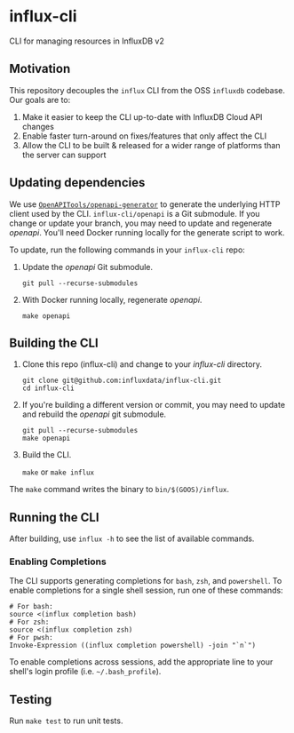 # influx-cli

CLI for managing resources in InfluxDB v2

## Motivation

This repository decouples the `influx` CLI from the OSS `influxdb` codebase. Our goals are to:
1. Make it easier to keep the CLI up-to-date with InfluxDB Cloud API changes
2. Enable faster turn-around on fixes/features that only affect the CLI
3. Allow the CLI to be built & released for a wider range of platforms than the server can support

## Updating dependencies

We use [`OpenAPITools/openapi-generator`](https://github.com/OpenAPITools/openapi-generator) to generate
the underlying HTTP client used by the CLI.
`influx-cli/openapi` is a Git submodule. If you change or update your branch, you may need to update and regenerate _openapi_.
You'll need Docker running locally for the generate script to work.

To update, run the following commands in your `influx-cli` repo:

1. Update the _openapi_ Git submodule.

   `git pull --recurse-submodules`
   
2. With Docker running locally, regenerate _openapi_.

   `make openapi`

## Building the CLI

1. Clone this repo (influx-cli) and change to your _influx-cli_ directory.

   ```
   git clone git@github.com:influxdata/influx-cli.git
   cd influx-cli
   ```
   
2. If you're building a different version or commit, you may need to update and rebuild the _openapi_ git submodule.

   ```
   git pull --recurse-submodules
   make openapi
   ```
   
3. Build the CLI.
   
   `make` or `make influx`

The `make` command writes the binary to `bin/$(GOOS)/influx`.

## Running the CLI

After building, use `influx -h` to see the list of available commands.

### Enabling Completions

The CLI supports generating completions for `bash`, `zsh`, and `powershell`. To enable completions for a
single shell session, run one of these commands:
```
# For bash:
source <(influx completion bash)
# For zsh:
source <(influx completion zsh)
# For pwsh:
Invoke-Expression ((influx completion powershell) -join "`n`")
```
To enable completions across sessions, add the appropriate line to your shell's login profile (i.e. `~/.bash_profile`).

## Testing

Run `make test` to run unit tests.
